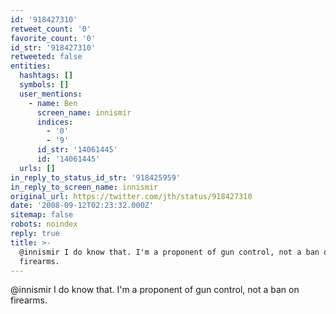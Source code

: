 ```yaml
---
id: '918427310'
retweet_count: '0'
favorite_count: '0'
id_str: '918427310'
retweeted: false
entities:
  hashtags: []
  symbols: []
  user_mentions:
    - name: Ben
      screen_name: innismir
      indices:
        - '0'
        - '9'
      id_str: '14061445'
      id: '14061445'
  urls: []
in_reply_to_status_id_str: '918425959'
in_reply_to_screen_name: innismir
original_url: https://twitter.com/jth/status/918427310
date: '2008-09-12T02:23:32.000Z'
sitemap: false
robots: noindex
reply: true
title: >-
  @innismir I do know that. I'm a proponent of gun control, not a ban on
  firearms.
---
```


@innismir I do know that. I'm a proponent of gun control, not a ban on firearms.